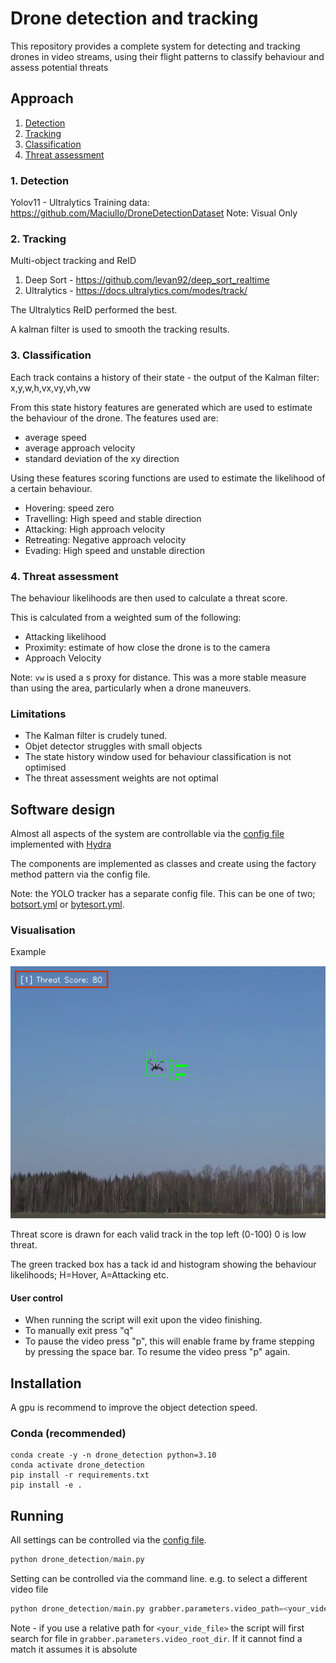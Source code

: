 # Drone detection and tracking
 

This repository provides a complete system for detecting and tracking drones in video streams, using their flight patterns to classify behaviour and assess potential threats
## Approach

1. [Detection](#1.-Detection)
2. [Tracking](#2-tracking)
3. [Classification](#3-classification)
4. [Threat assessment](#4-threat-assessment)


### 1. Detection
Yolov11 - Ultralytics 
Training data: https://github.com/Maciullo/DroneDetectionDataset 
Note: Visual Only

### 2. Tracking
Multi-object tracking and ReID

1. Deep Sort  - https://github.com/levan92/deep_sort_realtime
2. Ultralytics - https://docs.ultralytics.com/modes/track/

The Ultralytics ReID performed the best.

A kalman filter is used to smooth the tracking results.

### 3. Classification
Each track contains a history of their state - the output of the Kalman filter: x,y,w,h,vx,vy,vh,vw

From this state history features are generated which are used to estimate the behaviour of the drone. 
The features used are: 
* average speed
* average approach velocity
* standard deviation of the xy direction

Using these features scoring functions are used to estimate the likelihood of a certain behaviour.

* Hovering: speed zero
* Travelling: High speed and stable direction
* Attacking: High approach velocity
* Retreating: Negative approach velocity
* Evading: High speed and unstable direction

### 4. Threat assessment
The behaviour likelihoods are then used to calculate a threat score.

This is calculated from a weighted sum of the following:
* Attacking likelihood
* Proximity: estimate of how close the drone is to the camera
* Approach Velocity

Note:
`vw` is used a s proxy for distance. This was a more stable measure than using the area, particularly when a drone maneuvers.


### Limitations

- The Kalman filter is crudely tuned.
- Objet detector struggles with small objects
- The state history window used for behaviour classification is not optimised
- The threat assessment weights are not optimal


## Software design

Almost all aspects of the system are controllable via the [config file](config/config.yaml) implemented with [Hydra](https://hydra.cc/)

The components are implemented as classes and create using the factory method pattern via the config file.

Note: the YOLO tracker has a separate config file. This can be one of two;[ botsort.yml](config/botsort.yml) or [bytesort.yml](config/bytesort.yml). 

### Visualisation

Example

![Image](data/display_example.png)

Threat score is drawn for each valid track in the top left (0-100) 0 is low threat.

The green tracked box has a tack id and histogram showing the behaviour likelihoods; H=Hover, A=Attacking etc.

#### User control
* When running the script will exit upon the video finishing. 
* To manually exit press "q"
* To pause the video press "p", this will enable frame by frame stepping by pressing the space bar. To resume the video press "p" again.



## Installation

A gpu is recommend to improve the object detection speed.

### Conda (recommended)

```shell 
conda create -y -n drone_detection python=3.10
conda activate drone_detection
pip install -r requirements.txt
pip install -e .
```

## Running

All settings can be controlled via the [config file](config/config.yaml). 

```python
python drone_detection/main.py
```

Setting can be controlled via the command line. 
e.g. to select a different video file

```python
python drone_detection/main.py grabber.parameters.video_path=<your_video_file> 
```

Note - if you use a relative path for `<your_vide_file>` the script will first search for file in `grabber.parameters.video_root_dir`. 
If it cannot find a match it assumes it is absolute

